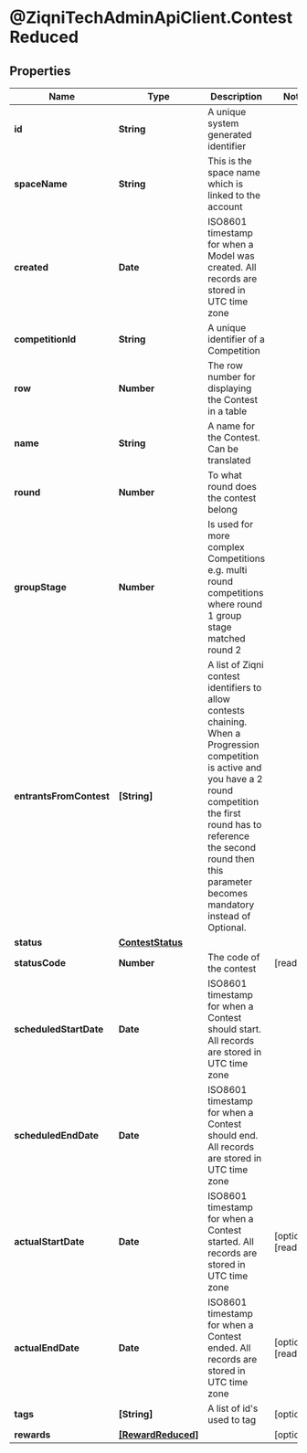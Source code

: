 # @ZiqniTechAdminApiClient.ContestReduced

## Properties

Name | Type | Description | Notes
------------ | ------------- | ------------- | -------------
**id** | **String** | A unique system generated identifier | 
**spaceName** | **String** | This is the space name which is linked to the account | 
**created** | **Date** | ISO8601 timestamp for when a Model was created. All records are stored in UTC time zone | 
**competitionId** | **String** | A unique identifier of a Competition | 
**row** | **Number** | The row number for displaying the Contest in a table | 
**name** | **String** | A name for the Contest. Can be translated | 
**round** | **Number** | To what round does the contest belong | 
**groupStage** | **Number** | Is used for more complex Competitions e.g. multi round competitions where round 1 group stage matched round 2 | 
**entrantsFromContest** | **[String]** | A list of Ziqni contest identifiers to allow contests chaining. When a Progression competition is active and you have a 2 round competition the first round has to reference the second round then this parameter becomes mandatory instead of Optional. | 
**status** | [**ContestStatus**](ContestStatus.md) |  | 
**statusCode** | **Number** | The code of the contest | [readonly] 
**scheduledStartDate** | **Date** | ISO8601 timestamp for when a Contest should start. All records are stored in UTC time zone | 
**scheduledEndDate** | **Date** | ISO8601 timestamp for when a Contest should end. All records are stored in UTC time zone | 
**actualStartDate** | **Date** | ISO8601 timestamp for when a Contest started. All records are stored in UTC time zone | [optional] [readonly] 
**actualEndDate** | **Date** | ISO8601 timestamp for when a Contest ended. All records are stored in UTC time zone | [optional] [readonly] 
**tags** | **[String]** | A list of id&#39;s used to tag | [optional] 
**rewards** | [**[RewardReduced]**](RewardReduced.md) |  | [optional] 


